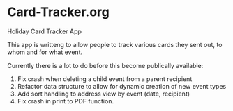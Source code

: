 # Card-Tracker.org
Holiday Card Tracker App

This app is writteng to allow people to track various cards they sent out, to whom and for what event.

Currently there is a lot to do before this become publically available:

1. Fix crash when deleting a child event from a parent recipient
2. Refactor data structure to allow for dynamic creation of new event types
3. Add sort handling to address view by event (date, recipient)
4. Fix crash in print to PDF function.
